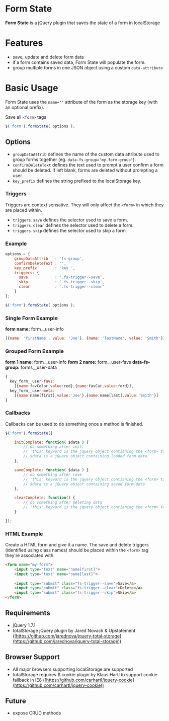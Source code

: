 # Form State

**Form State** is a jQuery plugin that saves the state of a form in localStorage

# Features
* save, update and delete form data
* if a form contains saved data, Form State will populate the form.
* group multiple forms in one JSON object using a custom ```data-attribute```

# Basic Usage
Form State uses the ```name=""``` attribute of the form as the storage key (with an optional prefix).

Save all ```<form>``` tags
```javascript
$('form').formState( options );
```

## Options
* ```groupDataAttrib``` defines the name of the custom data attribute used to group forms together (eg. ```data-fs-group="my-form-group"```).
* ```confirmDeleteText``` defines the text used to prompt a user confirm a form should be deleted. If left blank, forms are deleted without prompting a user.
* ```key_prefix``` defines the string prefixed to the localStorage key.

### Triggers
Triggers are context sensative. They will only affect the ```<form>``` in which they are placed within.
* ```triggers.save``` defines the selector used to save a form.
* ```triggers.clear``` defines the selector used to delete a form.
* ```triggers.skip``` defines the selector used to skip a form.

### Example
```javascript
options = {
    groupDataAttrib   : 'fs-group',
    confirmDeleteText : '',
    key_prefix        : 'key_',
    triggers: {
      save            : '.fs-trigger--save',
      skip            : '.fs-trigger--skip',
      clear           : '.fs-trigger--clear'
    }
};

$('form').formState( options );
```

### Single Form Example
**form name:** form__user-info
```javascript
[{name: 'firstName', value: 'Joe'}, {name: 'lastName', value: 'Smith'}]
```
### Grouped Form Example
**form 1 name:** form__user-info
**form 2 name:** form__user-favs
**data-fs-group:** forms__user-data
```javascript
{ 
  key_form__user-favs:
    [{name:favColor,value:red},{name:favCar,value:ford}],
  key_form__user-meta:
    [{name:name[first],value:'Joe'},{name:name[last],value:'Smith'}]
}
```

### Callbacks
Callbacks can be used to do something once a method is finished. 
```javascript
$('form').formState({

    initComplete: function( $data ) {
        // do something after init;
        // 'this' keyword is the jquery object contianing the <form> tag
        // $data is a jQuery object containing loaded form data 
    },

    saveComplete: function( $data ) {
        // do something after save
        // 'this' keyword is the jquery object contianing the <form> tag
        // $data is a jQuery object containing saved form data 
    },

    clearComplete: function() {
        // do something after deleting data
        // 'this' keyword is the jquery object contianing the <form> tag
    }

});
```

### HTML Example
Create a HTML form and give it a name. The save and delete triggers (identified using class names) should be placed within the ```<form>``` tag they're associated with.
```html
<form name="my-form">
    <input type="text" name="name[first]">
    <input type="text" name="name[last]">
    
    <input type="submit" class="fs-trigger--save">Save</a>
    <input type="submit" class="fs-trigger--clear">Delete</a>
    <input type="submit" class="fs-trigger--skip">Skip</a>
</form>
```

## Requirements
* jQuery 1.7.1
* totalStorage jQuery plugin by Jared Novack & Upstatement
([https://github.com/jarednova/jquery-total-storage](https://github.com/jarednova/jquery-total-storage))

## Browser Support
* All major browsers supporting localStorage are supported
* totalStorage requires $.cookie plugin by Klaus Hartl to support cookie fallback in IE8
([https://github.com/carhartl/jquery-cookie](https://github.com/carhartl/jquery-cookie))

## Future
* expose CRUD methods
